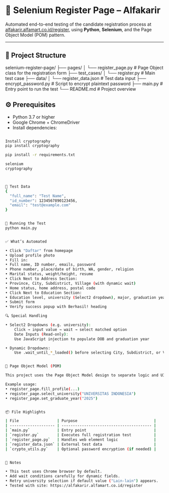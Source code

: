 # 📄 Selenium Register Page – Alfakarir

Automated end-to-end testing of the candidate registration process at [alfakarir.alfamart.co.id/register](https://alfakarir.alfamart.co.id/register), using **Python**, **Selenium**, and the Page Object Model (POM) pattern.

---

## 📂 Project Structure

selenium-register-page/
├── pages/
│ └── register_page.py # Page Object class for the registration form
├── test_cases/
│ └── register.py # Main test case
├── data/
│ └── register_data.json # Test data input
├── encrypt_password.py # Script to encrypt plaintext password
├── main.py # Entry point to run the test
└── README.md # Project overview



## ⚙️ Prerequisites

- Python 3.7 or higher
- Google Chrome + ChromeDriver
- Install dependencies:

```bash

Install cryptography
pip install cryptography

pip install -r requirements.txt

selenium
cryptography



🧪 Test Data
{
  "full_name": "Test Name",
  "id_number": 1234567890123456,
  "email": "test@example.com"
}


🚀 Running the Test
python main.py


✅ What’s Automated

• Click "Daftar" from homepage
• Upload profile photo 
• Fill in:
• Full name, ID number, emails, password
• Phone number, place/date of birth, WA, gender, religion
• Marital status, weight/height, resume
• Click Next to Address Section:
• Province, City, Subdistrict, Village (with dynamic wait)
• Home status, home address, postal code
• Click Next to Education Section:
• Education level, university (Select2 dropdown), major, graduation year
• Submit form
• Verify success popup with Berhasil! heading

🔍 Special Handling

• Select2 Dropdowns (e.g. university):
    Click → input value → wait → select matched option
    Date Inputs (Read-only):
    Use JavaScript injection to populate DOB and graduation year

• Dynamic Dropdowns:
    Use .wait_until_*_loaded() before selecting City, Subdistrict, or Village


🧩 Page Object Model (POM)

This project uses the Page Object Model design to separate logic and UI interactions. The RegisterPage class in register_page.py encapsulates all web element interactions like fill_profile(), select_university(), etc., improving maintainability.

Example usage:
• register_page.fill_profile(...)
• register_page.select_university("UNIVERSITAS INDONESIA")
• register_page.set_graduate_year("2025")


📦 File Highlights

| File                 | Purpose                                  |
| -------------------- | ---------------------------------------- |
| `main.py`            | Entry point                              |
| `register.py`        | Executes full registration test          |
| `register_page.py`   | Handles web element logic                |
| `register_data.json` | External test data                       |
| `crypto_utils.py`    | Optional password encryption (if needed) |


📌 Notes

• This test uses Chrome browser by default.
• Add wait conditions carefully for dynamic fields.
• Retry university selection if default value ("Lain-lain") appears.
• Tested with site: https://alfakarir.alfamart.co.id/register
